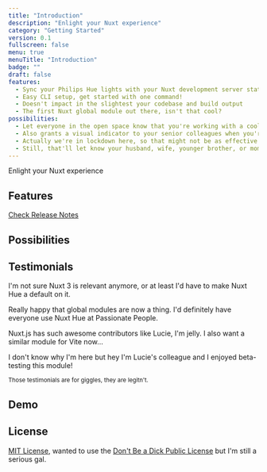 ```yaml
---
title: "Introduction"
description: "Enlight your Nuxt experience"
category: "Getting Started"
version: 0.1
fullscreen: false
menu: true
menuTitle: "Introduction"
badge: ""
draft: false
features:
  - Sync your Philips Hue lights with your Nuxt development server state
  - Easy CLI setup, get started with one command!
  - Doesn't impact in the slightest your codebase and build output
  - The first Nuxt global module out there, isn't that cool?
possibilities:
  - Let everyone in the open space know that you're working with a cool framework!
  - Also grants a visual indicator to your senior colleagues when you're in trouble
  - Actually we're in lockdown here, so that might not be as effective
  - Still, that'll let know your husband, wife, younger brother, or mom that you're working on serious stuff~
---
```


Enlight your Nuxt experience

## Features

<d-list :items="features"></d-list>

[Check Release Notes](https://github.com/lihbr/nuxt-hue/blob/master/CHANGELOG.md)

## Possibilities

<d-list :items="possibilities"></d-list>

## Testimonials

<testimonial user="Atinux" display-name="Sébastien Chopin" display-title="CTO, Nuxt.js">

  I'm not sure Nuxt 3 is relevant anymore, or at least I'd have to make Nuxt Hue a default on it.

</testimonial>

<testimonial user="pi0" display-name="Pooya Parsa" display-title="Framework Lead, Nuxt.js" reversed>

  Really happy that global modules are now a thing. I'd definitely have everyone use Nuxt Hue at Passionate People.

</testimonial>

<testimonial user="yyx990803" display-name="Evan You" display-title="Creator & Project Lead, Vue.js">

  Nuxt.js has such awesome contributors like Lucie, I'm jelly. I also want a similar module for Vite now...

</testimonial>

<testimonial user="a-trost" display-name="Alex Trost" display-title="DevExp Engineer, Prismic" reversed>

  I don't know why I'm here but hey I'm Lucie's colleague and I enjoyed beta-testing this module!

</testimonial>

<small class="text-gray-500 text-center block">Those testimonials are for giggles, they are legitn't.</small>

## Demo

<!-- TODO: Demo -->

## License

[MIT License](https://github.com/lihbr/nuxt-hue/blob/master/LICENSE), wanted to use the [Don't Be a Dick Public License](https://github.com/philsturgeon/dbad/blob/master/LICENSE.md) but I'm still a serious gal.
